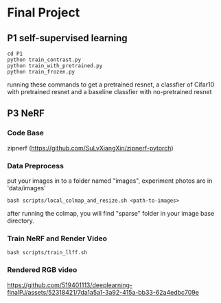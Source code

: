 # Final Project
## P1 self-supervised learning
```
cd P1
python train_contrast.py
python train_with_pretrained.py
python train_frozen.py
```
running these commands to get a pretrained resnet, a classfier of Cifar10 with pretrained resnet and a baseline classfier with no-pretrained resnet

## P3 NeRF
### Code Base
zipnerf (https://github.com/SuLvXiangXin/zipnerf-pytorch)

### Data Preprocess
put your images in to a folder named "images", experiment photos are in 'data/images'
```
bash scripts/local_colmap_and_resize.sh <path-to-images>
```
after running the colmap, you will find "sparse" folder in your image base directory.


### Train NeRF and Render Video
```
bash scripts/train_llff.sh
```

### Rendered RGB video
https://github.com/519401113/deeplearning-finalPJ/assets/52318421/7da1a5a1-3a92-415a-bb33-62a4edbc709e

